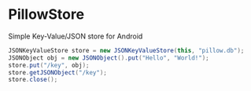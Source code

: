 PillowStore
===========

Simple Key-Value/JSON store for Android

```java
JSONKeyValueStore store = new JSONKeyValueStore(this, "pillow.db");
JSONObject obj = new JSONObject().put("Hello", "World!");
store.put("/key", obj);
store.getJSONObject("/key");
store.close();
```

